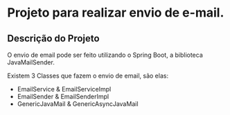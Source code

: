 Projeto para realizar envio de e-mail.
================
## Descrição do Projeto
O envio de email pode ser feito utilizando o Spring Boot, a biblioteca JavaMailSender.

Existem 3 Classes que fazem o envio de email, são elas:
- EmailService & EmailServiceImpl
- EmailSender & EmailSenderImpl
- GenericJavaMail & GenericAsyncJavaMail
